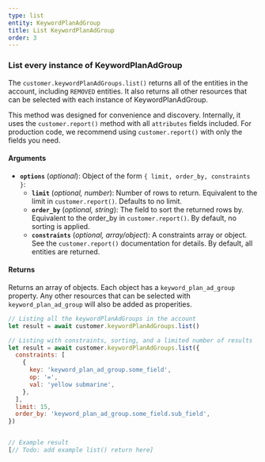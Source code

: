 ```yaml
---
type: list
entity: KeywordPlanAdGroup
title: List KeywordPlanAdGroup
order: 3
---
```


### List every instance of KeywordPlanAdGroup

The `customer.keywordPlanAdGroups.list()` returns all of the entities in the account, including `REMOVED` entities. It also returns all other resources that can be selected with each instance of KeywordPlanAdGroup.

This method was designed for convenience and discovery. Internally, it uses the `customer.report()` method with all `attributes` fields included. For production code, we recommend using `customer.report()` with only the fields you need.

#### Arguments

- **`options`** (_optional_): Object of the form `{ limit, order_by, constraints }`:
  - **`limit`** (_optional, number_): Number of rows to return. Equivalent to the limit in `customer.report()`. Defaults to no limit.
  - **`order_by`** (_optional, string_): The field to sort the returned rows by. Equivalent to the order_by in `customer.report()`. By default, no sorting is applied.
  - **`constraints`** (_optional, array/object_): A constraints array or object. See the `customer.report()` documentation for details. By default, all entities are returned.

#### Returns

Returns an array of objects.
Each object has a `keyword_plan_ad_group` property. Any other resources that can be selected with `keyword_plan_ad_group` will also be added as properities.

```javascript
// Listing all the keywordPlanAdGroups in the account
let result = await customer.keywordPlanAdGroups.list()

// Listing with constraints, sorting, and a limited number of results
let result = await customer.keywordPlanAdGroups.list({
  constraints: [
    {
      key: 'keyword_plan_ad_group.some_field',
      op: '=',
      val: 'yellow submarine',
    },
  ],
  limit: 15,
  order_by: 'keyword_plan_ad_group.some_field.sub_field',
})
```

```javascript

// Example result
[// Todo: add example list() return here]

```
